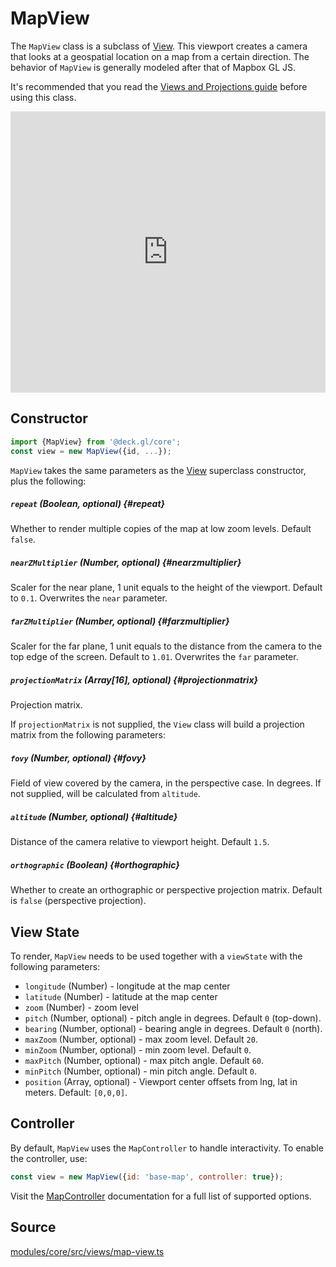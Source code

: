 # MapView

The `MapView` class is a subclass of [View](./view.md). This viewport creates a camera that looks at a geospatial location on a map from a certain direction. The behavior of `MapView` is generally modeled after that of Mapbox GL JS.

It's recommended that you read the [Views and Projections guide](../../developer-guide/views.md) before using this class.

<div style={{position:'relative',height:450}}></div>
<div style={{position:'absolute',transform:'translateY(-450px)',paddingLeft:'inherit',paddingRight:'inherit',left:0,right:0}}>
  <iframe height="450" width="100%" scrolling="no" title="deck.gl MapView" src="https://codepen.io/vis-gl/embed/MWbwyWy?height=450&theme-id=light&default-tab=result" frameborder="no" loading="lazy" allowtransparency="true" allowfullscreen="true">
    See the Pen <a href='https://codepen.io/vis-gl/pen/MWbwyWy'>deck.gl MapView</a> by vis.gl
    (<a href='https://codepen.io/vis-gl'>@vis-gl</a>) on <a href='https://codepen.io'>CodePen</a>.
  </iframe>
</div>


## Constructor

```js
import {MapView} from '@deck.gl/core';
const view = new MapView({id, ...});
```

`MapView` takes the same parameters as the [View](./view.md) superclass constructor, plus the following:

##### `repeat` (Boolean, optional) {#repeat}

Whether to render multiple copies of the map at low zoom levels. Default `false`.

##### `nearZMultiplier` (Number, optional) {#nearzmultiplier}

Scaler for the near plane, 1 unit equals to the height of the viewport. Default to `0.1`. Overwrites the `near` parameter.

##### `farZMultiplier` (Number, optional) {#farzmultiplier}

Scaler for the far plane, 1 unit equals to the distance from the camera to the top edge of the screen. Default to `1.01`. Overwrites the `far` parameter.

##### `projectionMatrix` (Array[16], optional) {#projectionmatrix}

Projection matrix.

If `projectionMatrix` is not supplied, the `View` class will build a projection matrix from the following parameters:

##### `fovy` (Number, optional) {#fovy}

Field of view covered by the camera, in the perspective case. In degrees. If not supplied, will be calculated from `altitude`.

##### `altitude` (Number, optional) {#altitude}

Distance of the camera relative to viewport height. Default `1.5`.

##### `orthographic` (Boolean) {#orthographic}

Whether to create an orthographic or perspective projection matrix. Default is `false` (perspective projection).


## View State

To render, `MapView` needs to be used together with a `viewState` with the following parameters:

- `longitude` (Number) - longitude at the map center
- `latitude` (Number) - latitude at the map center
- `zoom` (Number) - zoom level
- `pitch` (Number, optional) - pitch angle in degrees. Default `0` (top-down).
- `bearing` (Number, optional) - bearing angle in degrees. Default `0` (north).
- `maxZoom` (Number, optional) - max zoom level. Default `20`.
- `minZoom` (Number, optional) - min zoom level. Default `0`.
- `maxPitch` (Number, optional) - max pitch angle. Default `60`.
- `minPitch` (Number, optional) - min pitch angle. Default `0`.
- `position` (Array, optional) - Viewport center offsets from lng, lat in meters. Default: `[0,0,0]`.

## Controller

By default, `MapView` uses the `MapController` to handle interactivity. To enable the controller, use:

```js
const view = new MapView({id: 'base-map', controller: true});
```

Visit the [MapController](./map-controller.md) documentation for a full list of supported options.

## Source

[modules/core/src/views/map-view.ts](https://github.com/visgl/deck.gl/blob/master/modules/core/src/views/map-view.ts)
